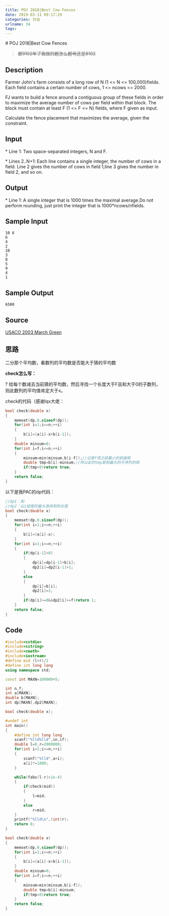 ```yaml
---
title: POJ 2018|Best Cow Fences
date: 2019-03-11 09:17:29
categories: 分治
urlname: 34
tags:
---
```

<!--markdown--># POJ 2018|Best Cow Fences

> ~~都9102年了我做的题怎么题号还是8102~~

## Description

Farmer  John's farm consists of a long row of N (1 <= N <= 100,000)fields.   Each field contains a certain number of cows, 1 <= ncows <=  2000. 

FJ wants to build a fence around a contiguous group of these fields  in order to maximize the average number of cows per field within that  block. The block must contain at least F (1 <= F <= N) fields,  where F given as input. 

Calculate the fence placement that maximizes the average, given the constraint.   

## Input

\* Line 1: Two space-separated integers, N and F. 

\* Lines 2..N+1: Each line contains a single integer, the number of  cows in a field. Line 2 gives the number of cows in field 1,line 3 gives  the number in field 2, and so on. 

## Output

\* Line  1: A single integer that is 1000 times the maximal average.Do not  perform rounding, just print the integer that is 1000*ncows/nfields. 

## Sample Input

```
10 6
6 
4
2
10
3
8
5
9
4
1
```

## Sample Output

```
6500
```

## Source

[USACO 2003 March Green](http://poj.org/searchproblem?field=source&key=USACO+2003+March+Green)

## 思路

二分那个平均数，看数列的平均数是否能大于猜的平均数

**check怎么写：**

?	给每个数减去当前猜的平均数，然后寻找一个长度大于F且和大于0的子数列，则此数列的平均值肯定大于x。

check的代码（感谢lqx大佬：

```cpp
bool check(double x)
{
    memset(dp,0,sizeof(dp));
    for(int i=1;i<=n;++i)
    {
        b[i]=(a[i]-x+b[i-1]);
    }
    double minsum=0;
    for(int i=f;i<=n;++i)
    {
        minsum=min(minsum,b[i-f]);//记录f项之前最小的前缀和
        double tmp=b[i]-minsum;//所以此时tmp是和最大的子序列的和
        if(tmp>0)return true;
    }
    return false;
}
```

以下是我PAC的dp代码：

```cpp
//dp1：和
//dp2：以i结尾的最大连续和的长度
bool check(double x)
{
    memset(dp,0,sizeof(dp));
    for(int i=1;i<=n;++i)
    {
        b[i]=(a[i]-x);
    }
    for(int i=1;i<=n;++i)
    {
        if(dp[i-1]>0)
        {
            dp[i]=dp[i-1]+b[i];
            dp2[i]=dp2[i-1]+1;
        }
        else
        {
            dp[i]=b[i];
            dp2[i]=1;
        }
        if(dp[i]>=0&&dp2[i]>=f)return 1;
    }
    return false;
}
```

## Code

```cpp
#include<cstdio>
#include<cstring>
#include<cmath>
#include<iostream>
#define mid (l+r)/2
#define int long long
using namespace std;

const int MAXN=100000+5;

int n,f;
int a[MAXN];
double b[MAXN];
int dp[MAXN],dp2[MAXN];

bool check(double x);

#undef int
int main()
{
    #define int long long
    scanf("%lld%lld",&n,&f);
    double l=0,r=2000000;
    for(int i=1;i<=n;++i)
    {
        scanf("%lld",a+i);
        a[i]*=1000;
    }

    while(fabs(l-r)>1e-4)
    {
        if(check(mid))
        {
            l=mid;
        }
        else
            r=mid;
    }
    printf("%lld\n",(int)r);
    return 0;
}

bool check(double x)
{
    memset(dp,0,sizeof(dp));
    for(int i=1;i<=n;++i)
    {
        b[i]=(a[i]-x+b[i-1]);
    }
    double minsum=0;
    for(int i=f;i<=n;++i)
    {
        minsum=min(minsum,b[i-f]);
        double tmp=b[i]-minsum;
        if(tmp>0)return true;
    }
    return false;
}

```



